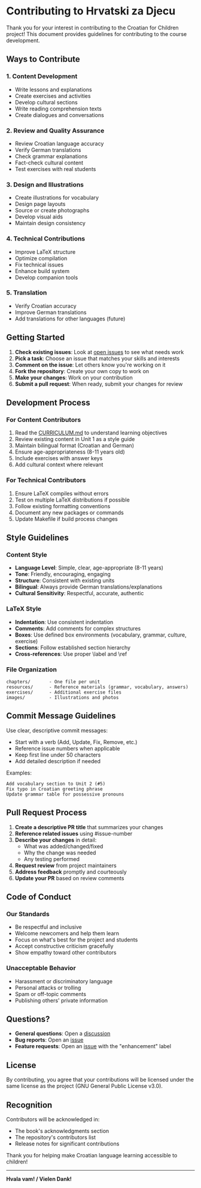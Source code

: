 # Contributing to Hrvatski za Djecu

Thank you for your interest in contributing to the Croatian for Children project! This document provides guidelines for contributing to the course development.

## Ways to Contribute

### 1. Content Development
- Write lessons and explanations
- Create exercises and activities
- Develop cultural sections
- Write reading comprehension texts
- Create dialogues and conversations

### 2. Review and Quality Assurance
- Review Croatian language accuracy
- Verify German translations
- Check grammar explanations
- Fact-check cultural content
- Test exercises with real students

### 3. Design and Illustrations
- Create illustrations for vocabulary
- Design page layouts
- Source or create photographs
- Develop visual aids
- Maintain design consistency

### 4. Technical Contributions
- Improve LaTeX structure
- Optimize compilation
- Fix technical issues
- Enhance build system
- Develop companion tools

### 5. Translation
- Verify Croatian accuracy
- Improve German translations
- Add translations for other languages (future)

## Getting Started

1. **Check existing issues**: Look at [open issues](../../issues) to see what needs work
2. **Pick a task**: Choose an issue that matches your skills and interests
3. **Comment on the issue**: Let others know you're working on it
4. **Fork the repository**: Create your own copy to work on
5. **Make your changes**: Work on your contribution
6. **Submit a pull request**: When ready, submit your changes for review

## Development Process

### For Content Contributors

1. Read the [CURRICULUM.md](CURRICULUM.md) to understand learning objectives
2. Review existing content in Unit 1 as a style guide
3. Maintain bilingual format (Croatian and German)
4. Ensure age-appropriateness (8-11 years old)
5. Include exercises with answer keys
6. Add cultural context where relevant

### For Technical Contributors

1. Ensure LaTeX compiles without errors
2. Test on multiple LaTeX distributions if possible
3. Follow existing formatting conventions
4. Document any new packages or commands
5. Update Makefile if build process changes

## Style Guidelines

### Content Style
- **Language Level**: Simple, clear, age-appropriate (8-11 years)
- **Tone**: Friendly, encouraging, engaging
- **Structure**: Consistent with existing units
- **Bilingual**: Always provide German translations/explanations
- **Cultural Sensitivity**: Respectful, accurate, authentic

### LaTeX Style
- **Indentation**: Use consistent indentation
- **Comments**: Add comments for complex structures
- **Boxes**: Use defined box environments (vocabulary, grammar, culture, exercise)
- **Sections**: Follow established section hierarchy
- **Cross-references**: Use proper \label and \ref

### File Organization
```
chapters/       - One file per unit
resources/      - Reference materials (grammar, vocabulary, answers)
exercises/      - Additional exercise files
images/         - Illustrations and photos
```

## Commit Message Guidelines

Use clear, descriptive commit messages:
- Start with a verb (Add, Update, Fix, Remove, etc.)
- Reference issue numbers when applicable
- Keep first line under 50 characters
- Add detailed description if needed

Examples:
```
Add vocabulary section to Unit 2 (#5)
Fix typo in Croatian greeting phrase
Update grammar table for possessive pronouns
```

## Pull Request Process

1. **Create a descriptive PR title** that summarizes your changes
2. **Reference related issues** using #issue-number
3. **Describe your changes** in detail:
   - What was added/changed/fixed
   - Why the change was needed
   - Any testing performed
4. **Request review** from project maintainers
5. **Address feedback** promptly and courteously
6. **Update your PR** based on review comments

## Code of Conduct

### Our Standards
- Be respectful and inclusive
- Welcome newcomers and help them learn
- Focus on what's best for the project and students
- Accept constructive criticism gracefully
- Show empathy toward other contributors

### Unacceptable Behavior
- Harassment or discriminatory language
- Personal attacks or trolling
- Spam or off-topic comments
- Publishing others' private information

## Questions?

- **General questions**: Open a [discussion](../../discussions)
- **Bug reports**: Open an [issue](../../issues)
- **Feature requests**: Open an [issue](../../issues) with the "enhancement" label

## License

By contributing, you agree that your contributions will be licensed under the same license as the project (GNU General Public License v3.0).

## Recognition

Contributors will be acknowledged in:
- The book's acknowledgments section
- The repository's contributors list
- Release notes for significant contributions

Thank you for helping make Croatian language learning accessible to children!

---

**Hvala vam! / Vielen Dank!**
